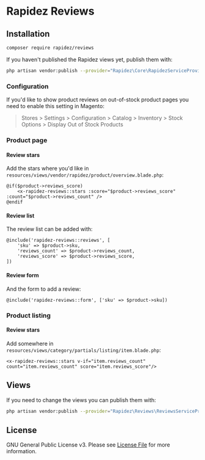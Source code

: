 # Rapidez Reviews

## Installation

```bash
composer require rapidez/reviews
```

If you haven't published the Rapidez views yet, publish them with:
```bash
php artisan vendor:publish --provider="Rapidez\Core\RapidezServiceProvider" --tag=views
```

### Configuration

If you'd like to show product reviews on out-of-stock product pages you need to enable this setting in Magento:

> Stores > Settings > Configuration > Catalog > Inventory > Stock Options > Display Out of Stock Products

### Product page

#### Review stars

Add the stars where you'd like in `resources/views/vendor/rapidez/product/overview.blade.php`:
```blade
@if($product->reviews_score)
    <x-rapidez-reviews::stars :score="$product->reviews_score" :count="$product->reviews_count" />
@endif
```

#### Review list

The review list can be added with:
```blade
@include('rapidez-reviews::reviews', [
    'sku' => $product->sku,
    'reviews_count' => $product->reviews_count,
    'reviews_score' => $product->reviews_score,
])
```

#### Review form

And the form to add a review:
```blade
@include('rapidez-reviews::form', ['sku' => $product->sku])
```

### Product listing

#### Review stars

Add somewhere in `resources/views/category/partials/listing/item.blade.php`:
```blade
<x-rapidez-reviews::stars v-if="item.reviews_count" count="item.reviews_count" score="item.reviews_score"/>

```

## Views

If you need to change the views you can publish them with:
```bash
php artisan vendor:publish --provider="Rapidez\Reviews\ReviewsServiceProvider" --tag=views
```

## License

GNU General Public License v3. Please see [License File](LICENSE) for more information.
